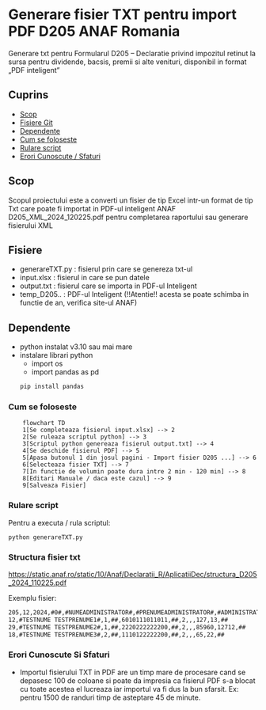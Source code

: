 # Generare fisier TXT pentru import PDF D205 ANAF Romania
Generare txt pentru Formularul D205 – Declaratie privind impozitul retinut la sursa pentru dividende, bacsis, premii si alte venituri, disponibil in format „PDF inteligent”

## Cuprins
- [Scop](#scop)
- [Fisiere Git](#fisiere)
- [Dependente](#dependente)
- [Cum se foloseste](#cum-se-foloseste)
- [Rulare script](#rulare-script)
- [Erori Cunoscute / Sfaturi](#erori-eunoscute-si-sfaturi)

## Scop
Scopul proiectului este a converti un fisier de tip Excel intr-un format de tip Txt care poate fi importat in PDF-ul inteligent ANAF D205_XML_2024_120225.pdf pentru completarea raportului sau generare fisierului XML

## Fisiere 

- generareTXT.py : fisierul prin care se genereza txt-ul
- input.xlsx : fisierul in care se pun datele
- output.txt : fisierul care se importa in PDF-ul Inteligent
- temp_D205.. : PDF-ul Inteligent (!!Atentie!! acesta se poate schimba in functie de an, verifica site-ul ANAF)

## Dependente

- python instalat v3.10 sau mai mare
- instalare librari python
    - import os
    - import pandas as pd
    ```txt
    pip install pandas
    ```


### Cum se foloseste
```mermaid
    flowchart TD
    1[Se completeaza fisierul input.xlsx] --> 2
    2[Se ruleaza scriptul python] --> 3
    3[Scriptul python genereaza fisierul output.txt] --> 4
    4[Se deschide fisierul PDF] --> 5
    5[Apasa butonul 1 din josul pagini - Import fisier D205 ...] --> 6
    6[Selecteaza fisier TXT] --> 7
    7[In functie de volumin poate dura intre 2 min - 120 min] --> 8
    8[Editari Manuale / daca este cazul] --> 9
    9[Salveaza Fisier]
```

### Rulare script 
Pentru a executa / rula scriptul:
```
python generareTXT.py
```

### Structura fisier txt
https://static.anaf.ro/static/10/Anaf/Declaratii_R/AplicatiiDec/structura_D205_2024_110225.pdf

Exemplu fisier:
```txt
205,12,2024,#0#,#NUMEADMINISTRATOR#,#PRENUMEADMINISTRATOR#,#ADMINISTRATOR#,11223344,#NUME SOCIETATE SRL#,#JUDET  LOCALITATE  STR TESTSTRADA  NR 1 AP 1
12,#TESTNUME TESTPRENUME1#,1,##,6010111011011,##,2,,,127,13,##
29,#TESTNUME TESTPRENUME2#,1,##,2220222222200,##,2,,,85960,12712,##
18,#TESTNUME TESTPRENUME3#,2,##,1110122222200,##,2,,,65,22,##
```

### Erori Cunoscute Si Sfaturi

- Importul fisierului TXT in PDF are un timp mare de procesare cand se depasesc 100 de coloane si poate da impresia ca fisierul PDF s-a blocat cu toate acestea el lucreaza iar importul va fi dus la bun sfarsit. Ex: pentru 1500 de randuri timp de asteptare 45 de minute.  
